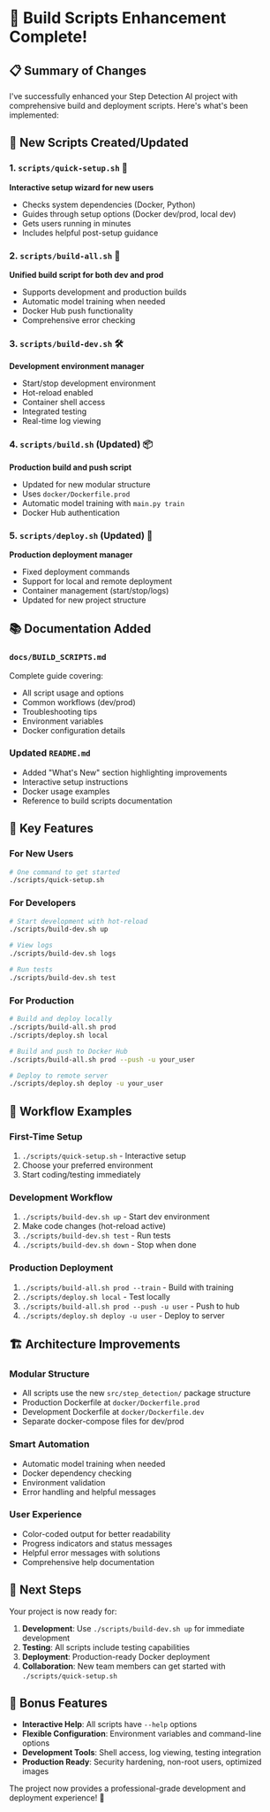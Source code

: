 # 🎉 Build Scripts Enhancement Complete!

## 📋 Summary of Changes

I've successfully enhanced your Step Detection AI project with comprehensive build and deployment scripts. Here's what's been implemented:

## 🔧 New Scripts Created/Updated

### 1. `scripts/quick-setup.sh` 🚀

**Interactive setup wizard for new users**

- Checks system dependencies (Docker, Python)
- Guides through setup options (Docker dev/prod, local dev)
- Gets users running in minutes
- Includes helpful post-setup guidance

### 2. `scripts/build-all.sh` 🔧

**Unified build script for both dev and prod**

- Supports development and production builds
- Automatic model training when needed
- Docker Hub push functionality
- Comprehensive error checking

### 3. `scripts/build-dev.sh` 🛠️

**Development environment manager**

- Start/stop development environment
- Hot-reload enabled
- Container shell access
- Integrated testing
- Real-time log viewing

### 4. `scripts/build.sh` (Updated) 📦

**Production build and push script**

- Updated for new modular structure
- Uses `docker/Dockerfile.prod`
- Automatic model training with `main.py train`
- Docker Hub authentication

### 5. `scripts/deploy.sh` (Updated) 🚀

**Production deployment manager**

- Fixed deployment commands
- Support for local and remote deployment
- Container management (start/stop/logs)
- Updated for new project structure

## 📚 Documentation Added

### `docs/BUILD_SCRIPTS.md`

Complete guide covering:

- All script usage and options
- Common workflows (dev/prod)
- Troubleshooting tips
- Environment variables
- Docker configuration details

### Updated `README.md`

- Added "What's New" section highlighting improvements
- Interactive setup instructions
- Docker usage examples
- Reference to build scripts documentation

## 🎯 Key Features

### For New Users

```bash
# One command to get started
./scripts/quick-setup.sh
```

### For Developers

```bash
# Start development with hot-reload
./scripts/build-dev.sh up

# View logs
./scripts/build-dev.sh logs

# Run tests
./scripts/build-dev.sh test
```

### For Production

```bash
# Build and deploy locally
./scripts/build-all.sh prod
./scripts/deploy.sh local

# Build and push to Docker Hub
./scripts/build-all.sh prod --push -u your_user

# Deploy to remote server
./scripts/deploy.sh deploy -u your_user
```

## 🔄 Workflow Examples

### First-Time Setup

1. `./scripts/quick-setup.sh` - Interactive setup
2. Choose your preferred environment
3. Start coding/testing immediately

### Development Workflow

1. `./scripts/build-dev.sh up` - Start dev environment
2. Make code changes (hot-reload active)
3. `./scripts/build-dev.sh test` - Run tests
4. `./scripts/build-dev.sh down` - Stop when done

### Production Deployment

1. `./scripts/build-all.sh prod --train` - Build with training
2. `./scripts/deploy.sh local` - Test locally
3. `./scripts/build-all.sh prod --push -u user` - Push to hub
4. `./scripts/deploy.sh deploy -u user` - Deploy to server

## 🏗️ Architecture Improvements

### Modular Structure

- All scripts use the new `src/step_detection/` package structure
- Production Dockerfile at `docker/Dockerfile.prod`
- Development Dockerfile at `docker/Dockerfile.dev`
- Separate docker-compose files for dev/prod

### Smart Automation

- Automatic model training when needed
- Docker dependency checking
- Environment validation
- Error handling and helpful messages

### User Experience

- Color-coded output for better readability
- Progress indicators and status messages
- Helpful error messages with solutions
- Comprehensive help documentation

## 🚀 Next Steps

Your project is now ready for:

1. **Development**: Use `./scripts/build-dev.sh up` for immediate development
2. **Testing**: All scripts include testing capabilities
3. **Deployment**: Production-ready Docker deployment
4. **Collaboration**: New team members can get started with `./scripts/quick-setup.sh`

## 🎁 Bonus Features

- **Interactive Help**: All scripts have `--help` options
- **Flexible Configuration**: Environment variables and command-line options
- **Development Tools**: Shell access, log viewing, testing integration
- **Production Ready**: Security hardening, non-root users, optimized images

The project now provides a professional-grade development and deployment experience! 🎉
